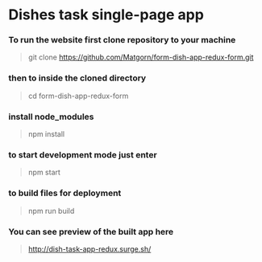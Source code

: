 # Dishes task single-page app

### To run the website first clone repository to your machine 

> git clone https://github.com/Matgorn/form-dish-app-redux-form.git

### then to inside the cloned directory 

> cd form-dish-app-redux-form

### install node_modules 

> npm install

### to start development mode just enter

> npm start 

### to build files for deployment

> npm run build

### You can see preview of the built app here 

> http://dish-task-app-redux.surge.sh/